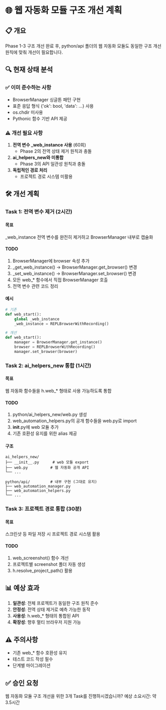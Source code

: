 
# 🌐 웹 자동화 모듈 구조 개선 계획

## 📋 개요
Phase 1-3 구조 개선 완료 후, python/api 폴더의 웹 자동화 모듈도 동일한 구조 개선 원칙에 맞춰 개선이 필요합니다.

## 🔍 현재 상태 분석

### ✅ 이미 준수하는 사항
- BrowserManager 싱글톤 패턴 구현
- 표준 응답 형식 {'ok': bool, 'data': ...} 사용
- os.chdir 미사용
- Pythonic 함수 기반 API 제공

### ⚠️ 개선 필요 사항
1. **전역 변수 _web_instance 사용** (60회)
   - Phase 2의 전역 상태 제거 원칙과 충돌
2. **ai_helpers_new와 미통합**
   - Phase 3의 API 일관성 원칙과 충돌
3. **독립적인 경로 처리**
   - 프로젝트 경로 시스템 미활용

## 🛠️ 개선 계획

### Task 1: 전역 변수 제거 (2시간)
#### 목표
_web_instance 전역 변수를 완전히 제거하고 BrowserManager 내부로 캡슐화

#### TODO
1. BrowserManager에 browser 속성 추가
2. _get_web_instance() → BrowserManager.get_browser() 변경
3. _set_web_instance() → BrowserManager.set_browser() 변경
4. 모든 web_* 함수에서 직접 BrowserManager 호출
5. 전역 변수 관련 코드 정리

#### 예시
```python
# 기존
def web_start():
    global _web_instance
    _web_instance = REPLBrowserWithRecording()

# 개선
def web_start():
    manager = BrowserManager.get_instance()
    browser = REPLBrowserWithRecording()
    manager.set_browser(browser)
```

### Task 2: ai_helpers_new 통합 (1시간)
#### 목표
웹 자동화 함수들을 h.web_* 형태로 사용 가능하도록 통합

#### TODO
1. python/ai_helpers_new/web.py 생성
2. web_automation_helpers.py의 공개 함수들을 web.py로 import
3. __init__.py에 web 모듈 추가
4. 기존 호환성 유지를 위한 alias 제공

#### 구조
```
ai_helpers_new/
├── __init__.py      # web 모듈 export
├── web.py          # 웹 자동화 공개 API
└── ...

python/api/         # 내부 구현 (그대로 유지)
├── web_automation_manager.py
├── web_automation_helpers.py
└── ...
```

### Task 3: 프로젝트 경로 통합 (30분)
#### 목표
스크린샷 등 파일 저장 시 프로젝트 경로 시스템 활용

#### TODO
1. web_screenshot() 함수 개선
2. 프로젝트별 screenshot 폴더 자동 생성
3. h.resolve_project_path() 활용

## 📊 예상 효과
1. **일관성**: 전체 프로젝트가 동일한 구조 원칙 준수
2. **안정성**: 전역 상태 제거로 예측 가능한 동작
3. **사용성**: h.web_* 형태의 통합된 API
4. **확장성**: 향후 멀티 브라우저 지원 가능

## ⚠️ 주의사항
- 기존 web_* 함수 호환성 유지
- 테스트 코드 작성 필수
- 단계별 마이그레이션

## ✅ 승인 요청
웹 자동화 모듈 구조 개선을 위한 3개 Task를 진행하시겠습니까?
예상 소요시간: 약 3.5시간
